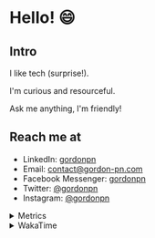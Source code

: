 # Hello! 😄

## Intro

I like tech (surprise!).

I'm curious and resourceful.

Ask me anything, I'm friendly!

## Reach me at

- LinkedIn: [gordonpn](https://www.linkedin.com/in/gordonpn/)
- Email: [contact@gordon-pn.com](mailto:contact@gordon-pn.com)
- Facebook Messenger: [gordonpn](https://www.messenger.com/t/Gordonpn)
- Twitter: [@gordonpn](https://twitter.com/Gordonpn)
- Instagram: [@gordonpn](https://www.instagram.com/gordonpn/)

<details>
  <summary>Metrics</summary>

  <img align="center" src="https://github.com/gordonpn/gordonpn/blob/master/github-metrics.svg" alt="GitHub Metrics">

</details>

<details>
  <summary>WakaTime</summary>

  <!--START_SECTION:waka-->
📊 **This Week I Spent My Time On** 

```text
💬 Programming Languages: 
Java                     9 hrs 23 mins       ███████████████░░░░░░░░░░   60.35 % 
TypeScript               5 hrs 6 mins        ████████░░░░░░░░░░░░░░░░░   32.79 % 
GitIgnore file           15 mins             ░░░░░░░░░░░░░░░░░░░░░░░░░   01.69 % 
Text                     13 mins             ░░░░░░░░░░░░░░░░░░░░░░░░░   01.48 % 
Makefile                 10 mins             ░░░░░░░░░░░░░░░░░░░░░░░░░   01.11 % 

🔥 Editors: 
Intellijidea             15 hrs 19 mins      █████████████████████████   98.37 % 
VS Code                  15 mins             ░░░░░░░░░░░░░░░░░░░░░░░░░   01.63 % 
```


 Last Updated on 07/05/2024 10:19:58 UTC
<!--END_SECTION:waka-->
</details>
